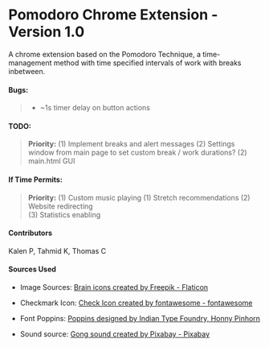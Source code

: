 # Pomodoro Chrome Extension - Version 1.0
A chrome extension based on the Pomodoro Technique, a time-management method with time specified intervals of work with breaks inbetween.

#### Bugs:
> - ~1s timer delay on button actions

#### TODO:

 > **Priority:**
 > (1) Implement breaks and alert messages
 > (2) Settings window from main page to set custom break / work durations? 
 > (2) main.html GUI


#### If Time Permits:

> **Priority:**
> (1) Custom music playing
> (1) Stretch recommendations
> (2) Website redirecting  
> (3) Statistics enabling 


#### Contributors
Kalen P, Tahmid K, Thomas C


#### Sources Used
- Image Sources: <a href="https://www.flaticon.com/free-icons/brain" title="brain icons">Brain icons created by Freepik - Flaticon</a>

- Checkmark Icon: <a href="https://fontawesome.com/icons/check?f=classic&s=solid"> Check Icon created by fontawesome - fontawesome</a>

- Font Poppins: <a href="https://fonts.google.com/specimen/Poppins"> Poppins designed by Indian Type Foundry, Honny Pinhorn</a>

- Sound source: <a href="https://pixabay.com/sound-effects/bong-105459/" title="gong"> Gong sound created by Pixabay - Pixabay</a>
